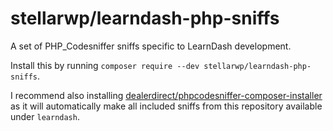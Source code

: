 # stellarwp/learndash-php-sniffs

A set of PHP_Codesniffer sniffs specific to LearnDash development.

Install this by running `composer require --dev stellarwp/learndash-php-sniffs`.

I recommend also installing [dealerdirect/phpcodesniffer-composer-installer](https://github.com/DealerDirect/phpcodesniffer-composer-installer) as it will automatically make all included sniffs from this repository available under `learndash`.
